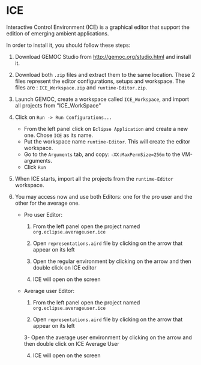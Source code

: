 # ICE
Interactive Control Environment (ICE)  is a graphical editor that support the edition of emerging ambient applications. 

In order to install it, you should follow these steps:

  1. Download GEMOC Studio from http://gemoc.org/studio.html and install it.
  
  2. Download both `.zip` files and extract them to the same location. 
  These 2 files represent the editor configurations, setups and workspace. 
  The files are : `ICE_Workspace.zip` and `runtime-Editor.zip`.
  
  3. Launch GEMOC, create a workspace called `ICE_Workspace`, and import all projects from "ICE_WorkSpace"
  
  4. Click on `Run -> Run Configurations...`
  
      - From the left panel click on `Eclipse Application` and create a new one. Chose `ICE` as its name.
      - Put the workspace name `runtime-Editor`. This will create the editor workspace.
      - Go to the `Arguments` tab, and copy: `-XX:MaxPermSize=256m` to the VM-arguments.
      - Click `Run`

  5. When ICE starts, import all the projects from the `runtime-Editor` workspace.
  
  6. You may access now and use both Editors: one for the pro user and the other for the average one.
  
      - Pro user Editor:
        
          1. From the left panel open the project named `org.eclipse.averageuser.ice`
          
          2. Open `representations.aird` file by clicking on the arrow that appear on its left
          
          3. Open the regular environment by clicking on the arrow and then double click on ICE editor
          
          4. ICE will open on the screen
      
      - Average user Editor:
        
          1. From the left panel open the project named `org.eclipse.averageuser.ice`
          
          2. Open `representations.aird` file by clicking on the arrow that appear on its left
          
          3- Open the average user environment by clicking on the arrow and then double click on ICE Average User
          
          4. ICE will open on the screen
